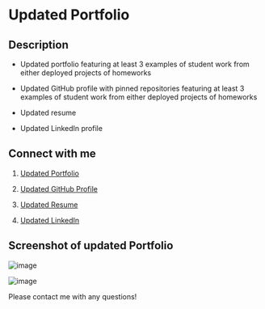 # Updated Portfolio

## Description

* Updated portfolio featuring at least 3 examples of student work from either deployed projects of homeworks

* Updated GitHub profile with pinned repositories featuring at least 3 examples of student work from either deployed projects of homeworks

* Updated resume

* Updated LinkedIn profile

## Connect with me

1. [Updated Portfolio](https://raymondjestrada.github.io/homework-week-16-updated-portfolio/)

2. [Updated GitHub Profile](https://github.com/raymondjestrada)

3. [Updated Resume](https://raymondjestrada.github.io/homework-week-16-updated-portfolio/assets/Resume.pdf)

4. [Updated LinkedIn](https://www.linkedin.com/in/raymond-estrada/)

## Screenshot of updated Portfolio

![image](https://user-images.githubusercontent.com/87677207/151636997-fbadd2d7-8703-404c-8254-a5957f3049d4.png)

![image](https://user-images.githubusercontent.com/87677207/151637032-1644fdd1-b6da-4a2d-94d0-ebe99234f98b.png)

Please contact me with any questions!
